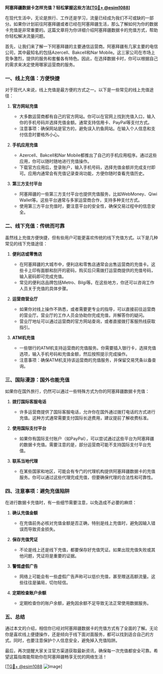 **阿塞拜疆数据卡怎样充值？轻松掌握这些方法[[TG💪+ @esim1088](https://t.me/s/esim1088)]**

在现代生活中，无论是旅行、工作还是学习，流量已经成为我们不可或缺的一部分。如果你计划前往阿塞拜疆或者已经在阿塞拜疆生活，那么了解如何为你的数据卡充值是非常重要的。这篇文章将为你详细介绍阿塞拜疆数据卡的充值方式，帮助你轻松解决流量问题。

首先，让我们来了解一下阿塞拜疆的主要通信运营商。阿塞拜疆有几家主要的电信公司，其中最知名的包括Azercell、Bakcell和Nar Mobile。这三家公司在市场上竞争激烈，提供的服务和套餐各有特色。因此，在选择数据卡时，你可以根据自己的需求来决定使用哪家运营商的服务。

### **一、线上充值：方便快捷**

对于现代人来说，线上充值是最方便的方式之一。以下是一些常见的线上充值途径：

1. **官方网站充值**
   - 大多数运营商都有自己的官方网站。你可以在官网上找到充值入口，输入你的手机号码并选择充值金额。通常支持信用卡、PayPal等支付方式。
   - 注意事项：确保网站是官方的，避免误入钓鱼网站。在输入个人信息和支付信息时要格外小心。

2. **手机应用充值**
   - Azercell、Bakcell和Nar Mobile都推出了自己的手机应用程序。通过这些应用，你可以随时随地进行充值操作。
   - 下载官方应用后，登录账户，输入手机号码，选择充值金额并完成支付即可。应用内通常会有充值记录查询功能，方便你随时查看充值历史。

3. **第三方支付平台**
   - 阿塞拜疆的一些第三方支付平台也提供充值服务，比如WebMoney、Qiwi Wallet等。这些平台通常与多家运营商合作，支持多种支付方式。
   - 使用第三方平台充值时，要注意平台的安全性，确保交易过程中的信息安全。

### **二、线下充值：传统而可靠**

虽然线上充值方便快捷，但有些用户可能更喜欢传统的线下充值方式。以下是几种常见的线下充值途径：

1. **便利店或零售店**
   - 在阿塞拜疆的大城市中，便利店和零售店通常会出售运营商的充值卡。这些卡上印有面额和刮开的密码，购买后只需拨打运营商提供的充值号码，输入密码即可完成充值。
   - 常见的便利店品牌包括Metro、Bilgi等。在这些地方，你还可以咨询工作人员关于充值的具体步骤。

2. **运营商营业厅**
   - 如果你对线上操作不熟悉，或者需要更专业的指导，可以直接前往运营商的营业厅。营业厅的工作人员会协助你完成充值，并解答你的疑问。
   - 营业厅地址可以通过运营商的官方网站查询，或者直接拨打客服热线获取指引。

3. **ATM机充值**
   - 一些银行的ATM机支持运营商的充值服务。你需要插入银行卡，选择充值选项，输入手机号码和充值金额，然后按照提示完成操作。
   - 注意事项：确保ATM机支持该运营商的充值服务，并保留交易凭条以备查询。

### **三、国际漫游：国外也能充值**

如果你在国外旅行，仍然可以通过一些特殊方式为你的阿塞拜疆数据卡充值：

1. **拨打国际客服电话**
   - 许多运营商提供了国际客服电话，允许你在国外通过拨打电话的方式进行充值。这种方式通常需要支付国际长途费用，建议提前了解收费标准。

2. **使用国际支付平台**
   - 如果你有国际支付账户（如PayPal），可以尝试通过这些平台为阿塞拜疆的数据卡充值。需要注意的是，部分运营商可能不支持国际支付平台充值。

3. **联系当地代理**
   - 在某些国家和地区，可能会有专门的代理机构提供阿塞拜疆数据卡的充值服务。你可以通过这些代理完成充值，但要确保代理的合法性和可靠性。

### **四、注意事项：避免充值陷阱**

在进行数据卡充值时，有一些细节需要注意，以免造成不必要的麻烦：

1. **确认充值金额**
   - 在充值前务必核对充值金额是否正确，特别是线上充值时，避免因输入错误而导致资金损失。

2. **保存充值凭证**
   - 不论是线上还是线下充值，都要保存好充值凭证。如果出现充值失败或其他问题，凭证将是重要的证据。

3. **警惕虚假广告**
   - 网络上可能会有一些虚假广告声称可以低价充值，甚至赠送高额流量。这些往往是骗局，切勿轻信。

4. **定期检查账户余额**
   - 定期检查你的账户余额，避免因余额不足导致无法正常使用数据服务。

### **五、总结**

通过本文的介绍，相信你已经对阿塞拜疆数据卡的充值方式有了全面的了解。无论你是喜欢线上便捷操作，还是倾向于线下面对面服务，都可以找到适合自己的方式。同时，也要注意保护个人信息安全，避免掉入充值陷阱。

最后，再次提醒大家关注官方渠道获取最新资讯，确保每一次充值都安全可靠。希望这篇指南能帮助你在阿塞拜疆畅享无忧的网络生活！

[[TG💪+ @esim1088](https://t.me/s/esim1088) ![Image](https://i.postimg.cc/4NQfJmqS/Snipaste-2025-05-13-00-14-12.png)]
